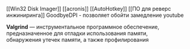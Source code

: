 [[Win32 Disk Imager]]
[[acronis]]
[[AutoHotkey]]
[[ПО для реверс инжиниринга]]
GoodbyeDPI - позволяет обойти замедление youtube

**Valgrind** — инструментальное программное обеспечение, предназначенное для отладки использования памяти, обнаружения утечек памяти, а также профилирования